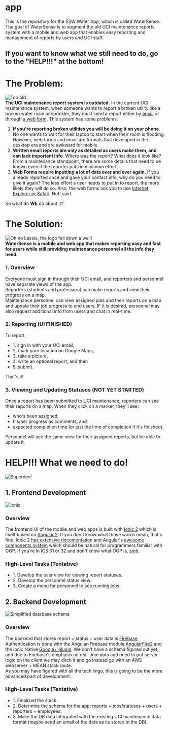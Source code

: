 # app
This is the repository for the ESW Water App, which is called WaterSense. The goal of WaterSense is to augment the old UCI maintenance reports
system with a mobile and web app that enables easy reporting and management of reports by users and UCI staff. <br/>

__If you want to know what we still need to do, go to the "HELP!!!" at the bottom!__
-------------------------------------------------------------

__The Problem:__
=================
![Too old](http://i.imgur.com/hq6YRYC.jpg) <br/>
__The UCI maintenance report system is outdated.__ In the current UCI maintenance system, when someone wants to report a broken utility like a broken water main or sprinkler, they must send
a report either by [email](http://www.fm.uci.edu/) or through [a web form](http://housing.uci.edu/services/Work_Order.html). This system has
some problems:
1. __If you're reporting broken utilities you will be doing it on your phone__. No one wants to wait for their laptop to start
when their room is flooding. However, web forms and email are formats that developed in the desktop era and are awkward for mobile.
2. __Written email reports are only as detailed as users make them, and can lack important info__. Where was the report? What does it look like? From a maintenance
standpoint, there are some details that need to be known even if the reporter puts in minimum effort.
3. __Web Forms require inputting a lot of data over and over again.__ If you already reported once and gave your contact info, why do you need to 
give it again? The less effort a user needs to put in to report, the more likely they will do so. Also, the web forms ask you to use [Internet
Explorer or Safari](http://workorder.housing.uci.edu/_CV_home.html). Nuff said.

So what do __WE__ do about it?

__The Solution:__
=================
![Oh no Lassie, the logo fell down a well!](http://i.imgur.com/LbGReWV.jpg) <br/>
__WaterSense is a mobile and web app that makes reporting easy and fast for users while still providing maintenance 
personnel all the info they need.__

### 1. Overview
Everyone must sign in through their UCI email, and reporters and personnel have separate views of the app. <br/>
Reporters (students and professors) can make reports and view their progress on a map. <br/>
Maintenance personnel can view assigned jobs and their reports on a map and update their job progress to end users. IF it is desired,
personnel may also request additional info from users and chat in real-time.

### 2. Reporting (UI FINISHED)

To report, 
<ul>
<li>1. sign in with your UCI email,</li>
<li>2. mark your location on Google Maps,</li>
<li>3. take a picture,</li>
<li>4. write an optional report, and then</li> 
<li>5. submit.</li> 
</ul>
That's it! 

### 3. Viewing and Updating Statuses (NOT YET STARTED)
Once a report has been submitted to UCI maintenance, reporters can see their reports on a map. When they click on a marker, they'll see:
<ul>
<li>who's been assigned,</li>
<li>his/her progress as comments, and</li>
<li>expected completion time (or just the time of completion if it's finished).</li>
</ul>
Personnel will see the same view for their assigned reports, but be able to update it. 

__HELP!!! What we need to do!__
===============================
![Superdev!](http://i.imgur.com/FSTZF7Z.jpg) <br/>

__1. Frontend Development__ <br/>
--------------------------
![Ionic](http://i.imgur.com/0v9nSli.png) <br/>
### Overview
The frontend UI of the mobile and web apps is built with [Ionic 2](http://ionicframework.com/) which is itself based on 
[Angular 2](https://angular.io/). If you don't know what those words mean, that's fine. Ionic 2 [has extensive documentation](http://ionicframework.com/docs/) and Angular's
[awesome components system](https://www.youtube.com/watch?v=h8surzS7LOo&t=80s) which should be natural for programmers familiar with OOP. If you're in ICS 31 or 32 and don't know what OOP is, 
[smh](https://www.youtube.com/watch?v=NUl8lcbeN2Y).

### High-Level Tasks (Tentative)
<ul>
<li>1. Develop the user view for viewing report statuses.</li>
<li>2. Develop the personnel status view.</li>
<li>3. Create a menu for personnel to see running jobs.</li>
</ul>

__2. Backend Development__<br/>
--------------------------
![Simplified database schema](http://i.imgur.com/vn4XrEC.jpg)<br/>
### Overview
The backend that stores report + status + user data is [Firebase](https://firebase.google.com/). Authentication is done with the Angular-Firebase module
[AngularFire2](https://github.com/angular/angularfire2) and the Ionic Native [Google+ plugin](https://ionicframework.com/docs/native/google-plus/).
We don't have a schema figured out yet, and due to Firebase's emphasis on real-time data and need to put server logic on the client we
may ditch it and go instead go with an AWS webserver + MEAN stack route. <br/>
As you may have figured with all the tech lingo, this is going to be the more advanced part of development.

### High-Level Tasks (Tentative)
<ul>
<li>1. Finalized the stack.</li>
<li>2. Determine the schema for the app: reports + jobs/statuses + users + reporters + employees.</li>
<li>3. Make the DB data integrated with the existing UCI maintenance data format (maybe send an email of the data as its stored in the DB).</li>
</ul>
